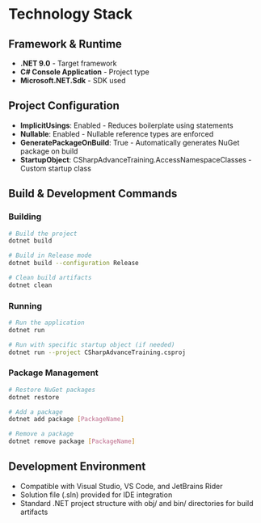 # Technology Stack

## Framework & Runtime
- **.NET 9.0** - Target framework
- **C# Console Application** - Project type
- **Microsoft.NET.Sdk** - SDK used

## Project Configuration
- **ImplicitUsings**: Enabled - Reduces boilerplate using statements
- **Nullable**: Enabled - Nullable reference types are enforced
- **GeneratePackageOnBuild**: True - Automatically generates NuGet package on build
- **StartupObject**: CSharpAdvanceTraining.AccessNamespaceClasses - Custom startup class

## Build & Development Commands

### Building
```bash
# Build the project
dotnet build

# Build in Release mode
dotnet build --configuration Release

# Clean build artifacts
dotnet clean
```

### Running
```bash
# Run the application
dotnet run

# Run with specific startup object (if needed)
dotnet run --project CSharpAdvanceTraining.csproj
```

### Package Management
```bash
# Restore NuGet packages
dotnet restore

# Add a package
dotnet add package [PackageName]

# Remove a package
dotnet remove package [PackageName]
```

## Development Environment
- Compatible with Visual Studio, VS Code, and JetBrains Rider
- Solution file (.sln) provided for IDE integration
- Standard .NET project structure with obj/ and bin/ directories for build artifacts